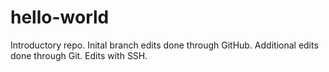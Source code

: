 # hello-world
Introductory repo. Inital branch edits done through GitHub. Additional edits done through Git.
Edits with SSH.
